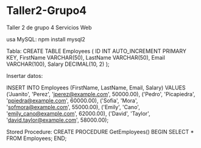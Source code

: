 # Taller2-Grupo4
Taller 2 de grupo 4 Servicios Web

usa MySQL: npm install mysql2

Tabla:
CREATE TABLE Employees (
    ID INT AUTO_INCREMENT PRIMARY KEY,
    FirstName VARCHAR(50),
    LastName VARCHAR(50),
    Email VARCHAR(100),
    Salary DECIMAL(10, 2)
);

Insertar datos:

INSERT INTO Employees (FirstName, LastName, Email, Salary)
VALUES
('Juanito', 'Perez', 'jperez@example.com', 50000.00),
('Pedro', 'Picapiedra', 'ppiedra@example.com', 60000.00),
('Sofia', 'Mora', 'sofmora@example.com', 55000.00),
('Emily', 'Cano', 'emily_cano@example.com', 62000.00),
('David', 'Taylor', 'david.taylor@example.com', 58000.00);

Stored Procedure:
CREATE PROCEDURE GetEmployees()
BEGIN
    SELECT * FROM Employees;
END;